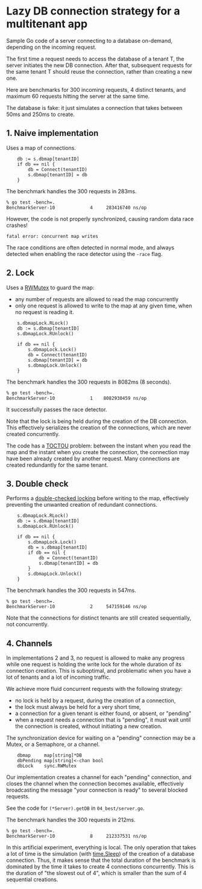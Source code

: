 # Lazy DB connection strategy for a multitenant app

Sample Go code of a server connecting to a database on-demand, depending on the incoming request.

The first time a request needs to access the database of a tenant T, the server initiates the new DB connection. After that,
subsequent requests for the same tenant T should reuse the connection, rather than creating a new one.

Here are benchmarks for 300 incoming requests, 4 distinct tenants, and maximum 60 requests hitting the server at the same time.

The database is fake: it just simulates a connection that takes between 50ms and 250ms to create.

## 1. Naive implementation

Uses a map of connections.

```
	db := s.dbmap[tenantID]
	if db == nil {
		db = Connect(tenantID)
		s.dbmap[tenantID] = db
	}
```

The benchmark handles the 300 requests in 283ms.

```
% go test -bench=.
BenchmarkServer-10    	       4	 283416740 ns/op
```

However, the code is not properly synchronized, causing random data race crashes!

```
fatal error: concurrent map writes
```

The race conditions are often detected in normal mode, and always detected when enabling the race detector using the `-race` flag.

## 2. Lock

Uses a [RWMutex](https://pkg.go.dev/sync#RWMutex) to guard the map:
- any number of requests are allowed to read the map concurrently
- only one request is allowed to write to the map at any given time, when no request is reading it.

```
	s.dbmapLock.RLock()
	db := s.dbmap[tenantID]
	s.dbmapLock.RUnlock()

	if db == nil {
		s.dbmapLock.Lock()
		db = Connect(tenantID)
		s.dbmap[tenantID] = db
		s.dbmapLock.Unlock()
	}
```

The benchmark handles the 300 requests in 8082ms (8 seconds). 

```
% go test -bench=.
BenchmarkServer-10    	       1	8082930459 ns/op
```

It successfully passes the race detector.

Note that the lock is being held during the creation of the DB connection. This effectively serializes the creation of the connections, which are never created concurrently.

The code has a [TOCTOU](https://en.wikipedia.org/wiki/Time-of-check_to_time-of-use) problem: between the instant when you read the map and the instant when you create the connection, the connection may have been already created by another request. Many connections are created redundantly for the same tenant.

## 3. Double check

Performs a [double-checked locking](https://en.wikipedia.org/wiki/Double-checked_locking) before writing to the map, effectively preventing the unwanted creation of redundant connections.

```
	s.dbmapLock.RLock()
	db := s.dbmap[tenantID]
	s.dbmapLock.RUnlock()

	if db == nil {
		s.dbmapLock.Lock()
		db = s.dbmap[tenantID]
		if db == nil {
			db = Connect(tenantID)
			s.dbmap[tenantID] = db
		}
		s.dbmapLock.Unlock()
	}
```

The benchmark handles the 300 requests in 547ms.

```
% go test -bench=.
BenchmarkServer-10    	       2	 547159146 ns/op
```

Note that the connections for distinct tenants are still created sequentially, not concurrently.

## 4. Channels

In implementations 2 and 3, no request is allowed to make any progress while one request is holding the write lock for the whole duration of its connection creation. This is suboptimal, and problematic when you have a lot of tenants and a lot of incoming traffic.

We achieve more fluid concurrent requests with the following strategy:
- no lock is held by a request, during the creation of a connection,
- the lock must always be held for a very short time,
- a connection for a given tenant is either found, or absent, or "pending"
- when a request needs a connection that is "pending", it must wait until the connection is created, without initiating a new creation.

The synchronization device for waiting on a "pending" connection may be a Mutex, or a Semaphore, or a channel.

```
	dbmap     map[string]*DB
	dbPending map[string]<-chan bool
	dbLock    sync.RWMutex
```

Our implementation creates a channel for each "pending" connection, and closes the channel when the connection becomes available, effectively broadcasting the message "your connection is ready" to several blocked requests.

See the code for `(*Server).getDB` in `04_best/server.go`.

The benchmark handles the 300 requests in 212ms.

```
% go test -bench=.
BenchmarkServer-10    	       8	 212337531 ns/op
```

In this artificial experiment, everything is local. The only operation that takes a lot of time is the simulation (with [time.Sleep](https://pkg.go.dev/time#Sleep)) of the creation of a database connection. Thus, it makes sense that the total duration of the benchmark is dominated by the time it takes to create 4 connections concurrently. This is the duration of "the slowest out of 4", which is smaller than the sum of 4 sequential creations.